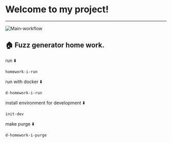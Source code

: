 # Welcome to my project!


---
![Main-workflow](https://img.shields.io/github/issues/hillel-i-python-pro-i-2022-08-26/homework__flask_routes__postupalskiy_maksym)


## 🏠 Fuzz generator home work.
run ⬇️

```shell
homework-i-run
```
run with docker ⬇️

```shell
d-homework-i-run
```

install environment for development ⬇️

```shell
init-dev
```

make purge ⬇️

```shell
d-homework-i-purge
```

